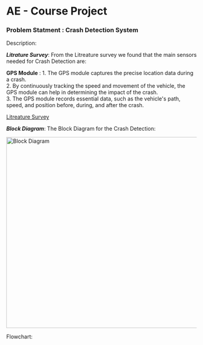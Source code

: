 # AE - Course Project 

### Problem Statment : Crash Detection System
Description:

***Litrature Survey***:
From the Litreature survey we found that the main sensors needed for Crash Detection are: <br /> 


**GPS Module** : 1. The GPS module captures the precise location data during a crash. <br /> 
2. By continuously tracking the speed and movement of the vehicle, the GPS module can help in determining the impact of the crash.<br /> 
3. The GPS module records essential data, such as the vehicle's path, speed, and position before, during, and after the crash. 


[Litreature Survey](https://github.com/JadenEkbote/crashDetection.github.io/tree/main/resarch)


***Block Diagram***:
The Block Diagram for the Crash Detection:


<img width="505" alt="Block Diagram" src="https://github.com/JadenEkbote/crashDetection.github.io/assets/97228905/3f19a8aa-582e-404f-975e-e7f4afcb129b">

Flowchart:
